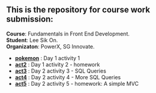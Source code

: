 ## This is the repository for course work submission:
**Course**: Fundamentals in Front End Development.
<br>**Student**: Lee Sik On.
<br>**Organizaton**: PowerX, SG Innovate.

- [**pokemon**](pokemon/README.md) : Day 1 activity 1
- [**act2**](act2/README.md) : Day 1 activity 2 - homework
- [**act3**](act3/README.md) : Day 2 activity 3 - SQL Queries
- [**act4**](act4/README.md) : Day 2 activity 4 - More SQL Queries
- [**act5**](act5/README.md) : Day 2 activity 5 - homework: A simple MVC

